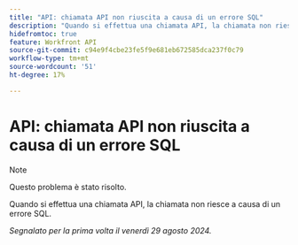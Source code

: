 ```yaml
---
title: "API: chiamata API non riuscita a causa di un errore SQL"
description: "Quando si effettua una chiamata API, la chiamata non riesce a causa di un errore SQL."
hidefromtoc: true
feature: Workfront API
source-git-commit: c94e9f4cbe23fe5f9e681eb672585dca237f0c79
workflow-type: tm+mt
source-wordcount: '51'
ht-degree: 17%

---
```


# API: chiamata API non riuscita a causa di un errore SQL

>[!NOTE]
>
>Questo problema è stato risolto.

Quando si effettua una chiamata API, la chiamata non riesce a causa di un errore SQL.

_Segnalato per la prima volta il venerdì 29 agosto 2024._
